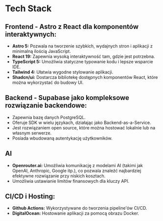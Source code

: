 # Tech Stack

## Frontend - Astro z React dla komponentów interaktywnych:
- **Astro 5:** Pozwala na tworzenie szybkich, wydajnych stron i aplikacji z minimalną ilością JavaScript.
- **React 19:** Zapewnia wysoką interaktywność tam, gdzie jest potrzebna.
- **TypeScript 5:** Umożliwia statyczne typowanie kodu i lepsze wsparcie IDE.
- **Tailwind 4:** Ułatwia wygodne stylowanie aplikacji.
- **Shadcn/ui:** Dostarcza bibliotekę dostępnych komponentów React, które można wykorzystać do budowy UI.

## Backend - Supabase jako kompleksowe rozwiązanie backendowe:
- Zapewnia bazę danych PostgreSQL.
- Oferuje SDK w wielu językach, działając jako Backend-as-a-Service.
- Jest rozwiązaniem open source, które można hostować lokalnie lub na własnym serwerze.
- Posiada wbudowaną autentykację użytkowników.

## AI
- **Openrouter.ai:** Umożliwia komunikację z modelami AI (takimi jak OpenAI, Anthropic, Google itp.), co pozwala znaleźć najbardziej efektywne rozwiązanie przy niskich kosztach.
- Umożliwia ustawianie limitów finansowych dla kluczy API.

## CI/CD i Hosting:
- **Github Actions:** Wykorzystywane do tworzenia pipeline'ów CI/CD.
- **DigitalOcean:** Hostowanie aplikacji za pomocą obrazu Docker. 
